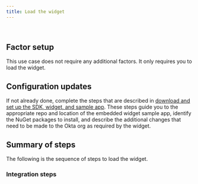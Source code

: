 ```yaml
---
title: Load the widget
---
```


<div class="oie-embedded-sdk">

<ApiLifecycle access="ie" /><br>

<StackSelector class="cleaner-selector"/>

## Factor setup

This use case does not require any additional factors. It only requires you to load the widget.

## Configuration updates

If not already done, complete the steps that are described in [download and set up the SDK, widget, and sample app](/docs/guides/oie-embedded-common-download-setup-app/aspnet/main/). These steps guide you to the appropriate repo and location
of the embedded widget sample app, identify the NuGet packages to install, and describe the additional changes that need to be made to the Okta org as required by the widget.

## Summary of steps

The following is the sequence of steps to load the widget.

<StackSelector snippet="summaryofsteps" noSelector />

### Integration steps

<StackSelector snippet="integrationsteps" noSelector />

</div>
